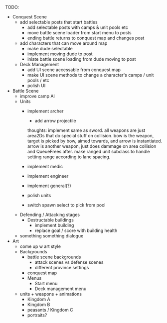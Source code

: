 TODO:
* Conquest Scene
  * add selectable posts that start battles
    * add selectable posts with camps & unit pools etc
    * move battle scene loader from start menu to posts
    * ending battle returns to conquest map and changes post
  * add characters that can move around map
    * make dude selectable
    * implement moving dude to post
    * iniate battle scene loading from dude moving to post
  * Deck Management
    * add UI scene accessable from conquest map
    * make UI scene methods to change a character's camps / unit pools / etc
    * polish UI
* Battle Scene
  * improve camp AI
  * Units
    * implement archer
      * add arrow projectile

      thoughts: implement same as sword. all weapons are just area2Ds that do special stuff on collision. bow is the weapon, target is picked by bow, aimed towards, and arrow is instantiated. arrow is another weapon, just does dammage on area collision and QueueFrees after. make ranged unit subclass to handle setting range according to lane spacing.
    * implement medic
    * implement engineer
    * implement general(?)
    * polish units
    * switch spawn select to pick from pool
  * Defending / Attacking stages
    * Destructable buildings
      * implement building
      * replace goal / score with building health
  * something something dialogue
* Art
  * come up w art style
  * Backgrounds
    * battle scene backgrounds
      * attack scenes vs defense scenes
      * different province settings
    * conquest map
    * Menus
      * Start menu
      * Deck management menu
  * units + weapons + animations
      * Kingdom A
      * Kingdom B
      * peasants / Kingdom C
      * portraits?
